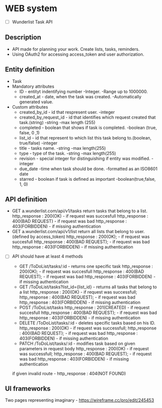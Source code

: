 # WEB system
- [ ] Wunderlist Task API

## Description
-  API made for planning your work. Create lists, tasks, reminders.
-  Using OAuth2 for accessing access_token and user authorization.
## Entity definition
-  Task
-  Mandatory attributes
    -  ID - entityt indentifying number
        -Integer. 
        -Range up to 1000000.
    -  created_at - date, when the task was created. 
        -Automatically generated value.
-  Custom attributes
    -  created_by_id - id that respresent user.
        -integer
    -  created_by_request_id - id that identifies which request created that task.(string)
        -string
        -max length (255)
    -  completed - boolean that shows if task is completed.
        -boolean (true, false, 0 ,1)
    -  list_id - id that represent to which list this task belong to.(boolean, true/false)
        -integer
    -  title - tasks name.
        -string
        -max length(255)
    -  type - type of the task.
        -string
        -max length(255)
    -  revision - special integer for distinguishing if entity was modified.
        -integer
    -  due_date -time when task should be done.
        -formatted as an ISO8601 date
    -  starred - boolean if task is defined as important
        -boolean(true,false, 1, 0)

## API definition
- GET a.wunderlist.com/api/v1/tasks return tasks that belong to a list.
        http_response : 200(OK) - if request was succesfull
        http_response : 400(BAD REQUEST) - if request was bad
        http_response : 403(FORBIDDEN) - if missing authentication
- GET a.wunderlist.com/api/v1/list return all lists that belong to user.(defined by access_token)
        http_response : 200(OK); - if request was succesfull
         http_response : 400(BAD REQUEST); - if request was bad
         http_response : 403(FORBIDDEN) - if missing authentication
- [ ] API should have at least 4 methods
    -  GET /ToDoList/tasks/:id - returns one specific task
        http_response : 200(OK); - if request was succesfull
        http_response : 400(BAD REQUEST); - if request was bad
        http_response : 403(FORBIDDEN) - if missing authentication
    -  GET /ToDoList/tasks?list_id={list_id} - returns all tasks that belong to a list
        http_response : 200(OK) - if request was successfull;
        http_response : 400(BAD REQUEST); - if request was bad
        http_response : 403(FORBIDDEN) - if missing authentication
    -  POST /ToDoList/tasks 
        http_response : 201(CREATED) - if request succesfull
        http_response : 400(BAD REQUEST); - if request was bad
        http_response : 403(FORBIDDEN) - if missing authentication
    -  DELETE /ToDoList/tasks/:id - deletes specific tasks based on his ID.
        http_response : 200(OK) - if request was successfull;
        http_response : 400(BAD REQUEST); - if request was bad
        http_response : 403(FORBIDDEN) - if missing authentication
    -  PATCH /ToDoList/tasks/:id - modifies task based on given parameters in request body
        http_response : 200(OK) - if request was successfull;
        http_response : 400(BAD REQUEST); - if request was bad
        http_response : 403(FORBIDDEN) - if missing authentication
        
     if given invalid route -  http_response : 404(NOT FOUND)
     
## UI frameworks
Two pages representing imaginary - https://wireframe.cc/pro/edit/245453

